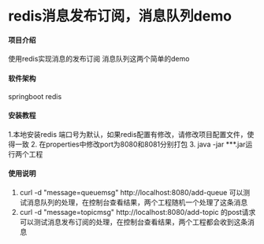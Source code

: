 # redis消息发布订阅，消息队列demo

#### 项目介绍
使用redis实现消息的发布订阅
消息队列这两个简单的demo

#### 软件架构
springboot
redis


#### 安装教程
1.本地安装redis 端口号为默认，如果redis配置有修改，请修改项目配置文件，使得一致
2. 在properties中修改port为8080和8081分别打包
3. java -jar ***.jar运行两个工程

#### 使用说明

1. curl -d "message=queuemsg" http://localhost:8080/add-queue 可以测试消息队列的处理，在控制台查看结果，两个工程随机一个处理了这条消息
2. curl -d "message=topicmsg" http://localhost:8080/add-topic 的post请求可以测试消息发布订阅的处理，在控制台查看结果，两个工程都会收到这条消息


